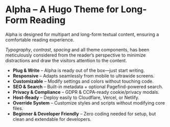 # Alpha – A Hugo Theme for Long-Form Reading

Alpha is designed for multipart and long-form textual content, ensuring a comfortable reading experience.

*Typography*, *contrast*, *spacing* and all theme components, has been meticulously considered from the reader’s perspective to minimize distractions and draw the visitors attention to the content.

- **Plug & Write** – Alpha is ready out of the box—just start writing.
- **Responsive** – Adapts seamlessly from mobile to ultrawide screens.
- **Customizable** – Modify settings and colors without touching code.
- **SEO & Search** – Built-in metadata + optional Pagefind-powered search.
- **Privacy & Compliance** – GDPR & CCPA-ready cookie/privacy modals.
- **Host-Ready** – Deploy easily to Cloudflare, Vercel, or Netlify.
- **Override System** – Customize styles and scripts without modifying core files.
- **Beginner & Developer Friendly** – Zero coding needed for setup, but clean and extendable for developers.
